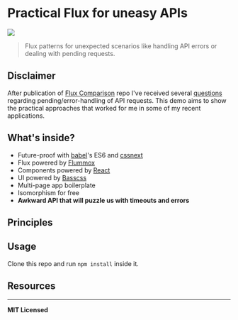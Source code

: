 # Practical Flux for uneasy APIs

![](http://img.shields.io/badge/Status-In%20Progress-brightgreen.svg?style=flat)

> Flux patterns for unexpected scenarios like handling API errors or dealing with pending requests.

## Disclaimer

After publication of [Flux Comparison](https://github.com/voronianski/flux-comparison) repo I've received several [questions](http://pixelhunter.me/post/110248593059/flux-solutions-compared-by-example#comment-1845704464) regarding pending/error-handling of API requests. This demo aims to show the practical approaches that worked for me in some of my recent applications.

## What's inside?

- Future-proof with [babel]()'s ES6 and [cssnext]()
- Flux powered by [Flummox]()
- Components powered by [React]()
- UI powered by [Basscss]()
- Multi-page app boilerplate
- Isomorphism for free
- **Awkward API that will puzzle us with timeouts and errors**

## Principles

## Usage

Clone this repo and run `npm install` inside it.

## Resources

---

**MIT Licensed**
